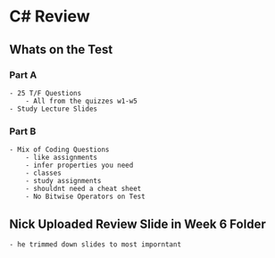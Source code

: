 # C# Review 

##  Whats on the Test 
### Part A
    - 25 T/F Questions 
        - All from the quizzes w1-w5  
    - Study Lecture Slides
### Part B 
    - Mix of Coding Questions 
        - like assignments 
        - infer properties you need 
        - classes 
        - study assignments 
        - shouldnt need a cheat sheet 
        - No Bitwise Operators on Test

## Nick Uploaded Review Slide in Week 6 Folder 
    - he trimmed down slides to most imporntant 


